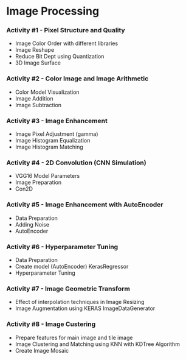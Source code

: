 # Image Processing

### Activity #1 - Pixel Structure and Quality
  - Image Color Order with different libraries
  - Image Reshape
  - Reduce Bit Dept using Quantization
  - 3D Image Surface
### Activity #2 - Color Image and Image Arithmetic
  - Color Model Visualization
  - Image Addition
  - Image Subtraction
### Activity #3 - Image Enhancement
  - Image Pixel Adjustment (gamma)
  - Image Histogram Equalization
  - Image Histogram Matching
### Activity #4 - 2D Convolution (CNN Simulation)
  - VGG16 Model Parameters
  - Image Preparation
  - Con2D
### Activity #5 - Image Enhancement with AutoEncoder
  - Data Preparation
  - Adding Noise
  - AutoEncoder
### Activity #6 - Hyperparameter Tuning
  - Data Preparation
  - Create model (AutoEncoder) KerasRegressor
  - Hyperparameter Tuning 
### Activity #7 - Image Geometric Transform
  - Effect of interpolation techniques in Image Resizing
  - Image Augmentation using KERAS ImageDataGenerator
### Activity #8 - Image Custering
  - Prepare features for main image and tile image
  - Image Clustering and Matching using KNN with KDTree Algorithm
  - Create Image Mosaic 
